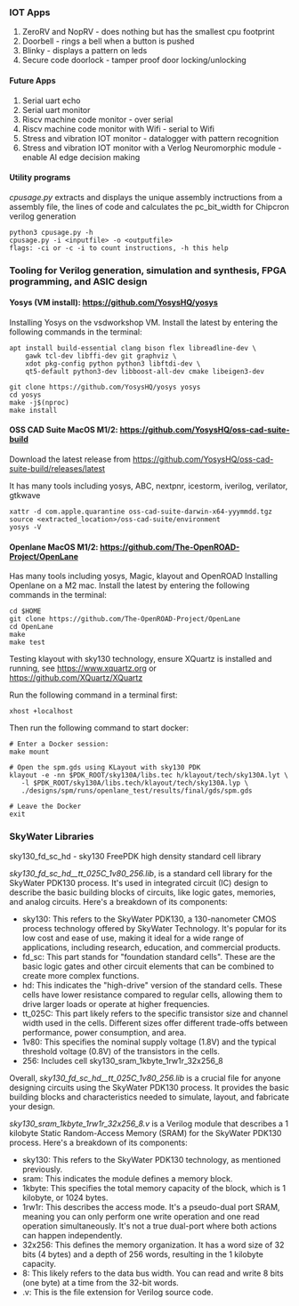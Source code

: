 ### IOT Apps
1. ZeroRV and NopRV - does nothing but has the smallest cpu footprint
1. Doorbell - rings a bell when a button is pushed
1. Blinky - displays a pattern on leds
1. Secure code doorlock - tamper proof door locking/unlocking

#### Future Apps
1. Serial uart echo
1. Serial uart monitor
1. Riscv machine code monitor - over serial
1. Riscv machine code monitor with Wifi - serial to Wifi
1. Stress and vibration IOT monitor - datalogger with pattern recognition
1. Stress and vibration IOT monitor with a Verlog Neuromorphic module - enable AI edge decision making


#### Utility programs
*cpusage.py* extracts and displays the unique assembly inctructions from a assembly file, the lines of code and calculates the pc_bit_width for Chipcron verilog generation
```
python3 cpusage.py -h
cpusage.py -i <inputfile> -o <outputfile>
flags: -ci or -c -i to count instructions, -h this help
```
### Tooling for Verilog generation, simulation and synthesis, FPGA programming, and ASIC design

#### Yosys (VM install): https://github.com/YosysHQ/yosys
Installing Yosys on the vsdworkshop VM. Install the latest by entering the following commands in the terminal:
```
apt install build-essential clang bison flex libreadline-dev \
    gawk tcl-dev libffi-dev git graphviz \
    xdot pkg-config python python3 libftdi-dev \
    qt5-default python3-dev libboost-all-dev cmake libeigen3-dev

git clone https://github.com/YosysHQ/yosys yosys
cd yosys
make -j$(nproc)
make install
```

#### OSS CAD Suite MacOS M1/2: https://github.com/YosysHQ/oss-cad-suite-build
Download the latest release from https://github.com/YosysHQ/oss-cad-suite-build/releases/latest

It has many tools including yosys, ABC, nextpnr, icestorm, iverilog, verilator, gtkwave
```
xattr -d com.apple.quarantine oss-cad-suite-darwin-x64-yyymmdd.tgz
source <extracted_location>/oss-cad-suite/environment
yosys -V
```

#### Openlane MacOS M1/2: https://github.com/The-OpenROAD-Project/OpenLane
Has many tools including yosys, Magic, klayout and OpenROAD
Installing Openlane on a M2 mac. Install the latest by entering the following commands in the terminal:
```
cd $HOME
git clone https://github.com/The-OpenROAD-Project/OpenLane
cd OpenLane
make
make test
```

Testing klayout with sky130 technology, ensure XQuartz is installed and running, see https://www.xquartz.org or https://github.com/XQuartz/XQuartz

Run the following command in a terminal first:
```
xhost +localhost
```

Then run the following command to start docker:
```
# Enter a Docker session:
make mount

# Open the spm.gds using KLayout with sky130 PDK
klayout -e -nn $PDK_ROOT/sky130A/libs.tec h/klayout/tech/sky130A.lyt \
   -l $PDK_ROOT/sky130A/libs.tech/klayout/tech/sky130A.lyp \
   ./designs/spm/runs/openlane_test/results/final/gds/spm.gds

# Leave the Docker
exit
```

### SkyWater Libraries
sky130_fd_sc_hd - sky130 FreePDK high density standard cell library

*sky130_fd_sc_hd__tt_025C_1v80_256.lib*, is a standard cell library for the SkyWater PDK130 process. It's used in integrated circuit (IC) design to describe the basic building blocks of circuits, like logic gates, memories, and analog circuits. Here's a breakdown of its components:

  * sky130: This refers to the SkyWater PDK130, a 130-nanometer CMOS process technology offered by SkyWater Technology. It's popular for its low cost and ease of use, making it ideal for a wide range of applications, including research, education, and commercial products.
  * fd_sc: This part stands for "foundation standard cells". These are the basic logic gates and other circuit elements that can be combined to create more complex functions.
  * hd: This indicates the "high-drive" version of the standard cells. These cells have lower resistance compared to regular cells, allowing them to drive larger loads or operate at higher frequencies.
  * tt_025C: This part likely refers to the specific transistor size and channel width used in the cells. Different sizes offer different trade-offs between performance, power consumption, and area.
  * 1v80: This specifies the nominal supply voltage (1.8V) and the typical threshold voltage (0.8V) of the transistors in the cells.
  * 256: Includes cell sky130_sram_1kbyte_1rw1r_32x256_8


Overall, *sky130_fd_sc_hd__tt_025C_1v80_256.lib* is a crucial file for anyone designing circuits using the SkyWater PDK130 process. It provides the basic building blocks and characteristics needed to simulate, layout, and fabricate your design.

*sky130_sram_1kbyte_1rw1r_32x256_8.v* is a Verilog module that describes a 1 kilobyte Static Random-Access Memory (SRAM) for the SkyWater PDK130 process. Here's a breakdown of its components:

  * sky130: This refers to the SkyWater PDK130 technology, as mentioned previously.
  * sram: This indicates the module defines a memory block.
  * 1kbyte: This specifies the total memory capacity of the block, which is 1 kilobyte, or 1024 bytes.
  * 1rw1r: This describes the access mode. It's a pseudo-dual port SRAM, meaning you can only perform one write operation and one read operation simultaneously. It's not a true dual-port where both actions can happen independently.
  * 32x256: This defines the memory organization. It has a word size of 32 bits (4 bytes) and a depth of 256 words, resulting in the 1 kilobyte capacity.
  * 8: This likely refers to the data bus width. You can read and write 8 bits (one byte) at a time from the 32-bit words.
  * .v: This is the file extension for Verilog source code.
